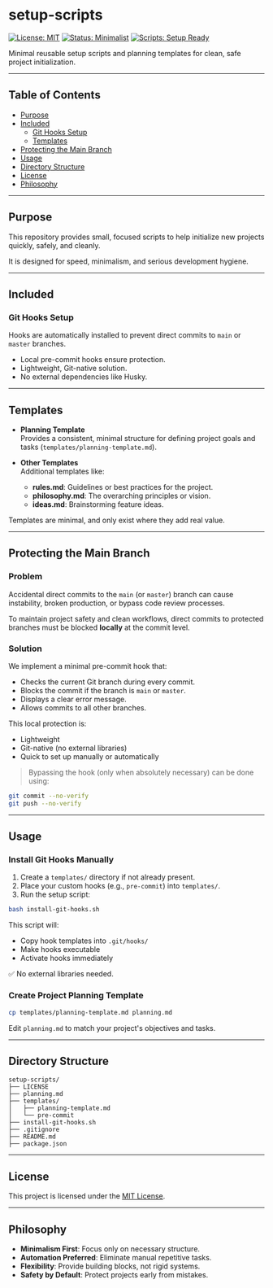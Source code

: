 # setup-scripts

[![License: MIT](https://img.shields.io/badge/License-MIT-green.svg)](https://opensource.org/licenses/MIT)
[![Status: Minimalist](https://img.shields.io/badge/Status-Minimalist-blue.svg)](https://en.wikipedia.org/wiki/Minimalism)
[![Scripts: Setup Ready](https://img.shields.io/badge/Scripts-Setup%20Ready-success)](#usage)

Minimal reusable setup scripts and planning templates for clean, safe project initialization.

---

## Table of Contents

- [Purpose](#purpose)
- [Included](#included)
  - [Git Hooks Setup](#git-hooks-setup)
  - [Templates](#templates)
- [Protecting the Main Branch](#protecting-the-main-branch)
- [Usage](#usage)
- [Directory Structure](#directory-structure)
- [License](#license)
- [Philosophy](#philosophy)

---

## Purpose

This repository provides small, focused scripts to help initialize new projects quickly, safely, and cleanly.

It is designed for speed, minimalism, and serious development hygiene.

---

## Included

### Git Hooks Setup

Hooks are automatically installed to prevent direct commits to `main` or `master` branches.

- Local pre-commit hooks ensure protection.
- Lightweight, Git-native solution.
- No external dependencies like Husky.

---

## Templates

- **Planning Template**  
  Provides a consistent, minimal structure for defining project goals and tasks (`templates/planning-template.md`).

- **Other Templates**  
  Additional templates like:
  - **rules.md**: Guidelines or best practices for the project.
  - **philosophy.md**: The overarching principles or vision.
  - **ideas.md**: Brainstorming feature ideas.

Templates are minimal, and only exist where they add real value.

---

## Protecting the Main Branch

### Problem

Accidental direct commits to the `main` (or `master`) branch can cause instability, broken production, or bypass code review processes.

To maintain project safety and clean workflows, direct commits to protected branches must be blocked **locally** at the commit level.

### Solution

We implement a minimal pre-commit hook that:

- Checks the current Git branch during every commit.
- Blocks the commit if the branch is `main` or `master`.
- Displays a clear error message.
- Allows commits to all other branches.

This local protection is:

- Lightweight
- Git-native (no external libraries)
- Quick to set up manually or automatically

> Bypassing the hook (only when absolutely necessary) can be done using:

```bash
git commit --no-verify
git push --no-verify
```

---

## Usage

### Install Git Hooks Manually

1. Create a `templates/` directory if not already present.
2. Place your custom hooks (e.g., `pre-commit`) into `templates/`.
3. Run the setup script:

```bash
bash install-git-hooks.sh
```

This script will:

- Copy hook templates into `.git/hooks/`
- Make hooks executable
- Activate hooks immediately

✅ No external libraries needed.

### Create Project Planning Template

```bash
cp templates/planning-template.md planning.md
```

Edit `planning.md` to match your project's objectives and tasks.

---

## Directory Structure

```plaintext
setup-scripts/
├── LICENSE
├── planning.md
├── templates/
│   ├── planning-template.md
│   └── pre-commit
├── install-git-hooks.sh
├── .gitignore
├── README.md
├── package.json
```

---

## License

This project is licensed under the [MIT License](LICENSE).

---

## Philosophy

- **Minimalism First**: Focus only on necessary structure.
- **Automation Preferred**: Eliminate manual repetitive tasks.
- **Flexibility**: Provide building blocks, not rigid systems.
- **Safety by Default**: Protect projects early from mistakes.
